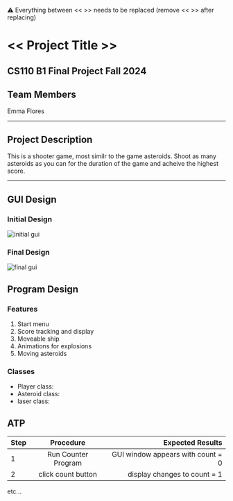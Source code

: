 
:warning: Everything between << >> needs to be replaced (remove << >> after replacing)

# << Project Title >>
## CS110 B1 Final Project Fall 2024

## Team Members

Emma Flores

***

## Project Description

This is a shooter game, most similr to the game asteroids. Shoot as many asteroids as you can for the duration of the game and acheive the highest score. 

***    

## GUI Design

### Initial Design

![initial gui](assets/gui.jpg)

### Final Design

![final gui](assets/finalgui.jpg)

## Program Design

### Features

1. Start menu
2. Score tracking and display
3. Moveable ship 
4. Animations for explosions
5. Moving asteroids

### Classes

- Player class: 
- Asteroid class:
- laser class: 

## ATP

| Step                 |Procedure             |Expected Results                   |
|----------------------|:--------------------:|----------------------------------:|
|  1                   | Run Counter Program  |GUI window appears with count = 0  |
|  2                   | click count button   | display changes to count = 1      |
etc...
